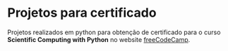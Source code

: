 # Projetos para certificado

Projetos realizados em python para obtenção de certificado para o curso **Scientific Computing with Python** no website [freeCodeCamp](https://www.freecodecamp.org/learn/scientific-computing-with-python/).